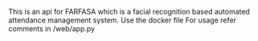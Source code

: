 This is an api for FARFASA which is a facial recognition based automated attendance management system.
Use the docker file
For usage refer comments in /web/app.py
